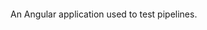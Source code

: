 [![<nolanyanick>](https://circleci.com/gh/nolanyanick/angular-test-app.svg?style=svg)](<LINK>)

An Angular application used to test pipelines.